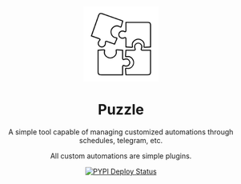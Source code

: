 <div align="center">
  <img src="./assets/images/icon.svg" align="center" width="150">
  <h1 align="center">Puzzle</h1>
  <p align="center">
    A simple tool capable of managing customized automations through schedules, telegram, etc.  
  </p>
  <p align="center">
    All custom automations are simple plugins. 
  </p>
</div>
<p align="center">
    <a href="https://github.com/derogab/puzzle/actions/workflows/python-publish.yml">
        <img src="https://github.com/derogab/puzzle/actions/workflows/python-publish.yml/badge.svg" alt="PYPI Deploy Status" />
    </a>
</p>